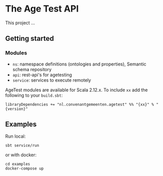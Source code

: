 # The Age Test API
This project ...

## Getting started

### Modules

- `ns`: namespace definitions (ontologies and properties), Semantic schema repository
- `api`: rest-api's for agetesting
- `service`: services to execute remotely

AgeTest modules are available for Scala 2.12.x. 
To include `xx` add the following to your `build.sbt`:
```
libraryDependencies += "nl.convenantgemeenten.agetest" %% "{xx}" % "{version}"
```

## Examples
Run local:
```
sbt service/run
```
or with docker:
```
cd examples
docker-compose up
```
